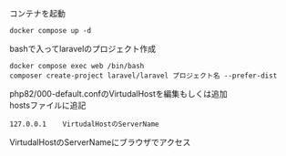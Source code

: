 コンテナを起動   
```
docker compose up -d
```

bashで入ってlaravelのプロジェクト作成
```
docker compose exec web /bin/bash
composer create-project laravel/laravel プロジェクト名 --prefer-dist
````

php82/000-default.confのVirtudalHostを編集もしくは追加   
hostsファイルに追記   
```
127.0.0.1    VirtudalHostのServerName
```

VirtudalHostのServerNameにブラウザでアクセス
